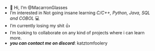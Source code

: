- 👋 Hi, I’m @MacarronGlasses
- I’m interested in Not going insane learning _C/C++, Python, Java, SQL and COBOL_ 💻
- I’m currently losing my shit 👍
- I’m looking to collaborate on any kind of projects where i can learn more.
- _**you can contact me on discord**_: katztomfoolery

<!---
MacarronGlasses/MacarronGlasses is a ✨ special ✨ repository because its `README.md` (this file) appears on your GitHub profile.
You can click the Preview link to take a look at your changes.
--->
